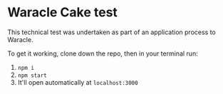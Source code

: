 # Waracle Cake test

This technical test was undertaken as part of an application process to Waracle.

To get it working, clone down the repo, then in your terminal run:

1. `npm i`
2. `npm start`
3. It'll open automatically at `localhost:3000`
